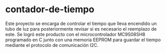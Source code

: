 # contador-de-tiempo

Este proyecto se encarga de controlar el tiempo que lleva encendido un tubo de luz para posteriormente revisar si es necesario el reemplazo de este. Se logró este producto con el microcontrolador MC9S08SH8 programado en C junto con una memoria EEPROM para guardar el tiempo mediante el protocolo de comunicación I2C.
